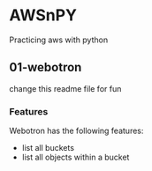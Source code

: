 # AWSnPY
Practicing aws with python


## 01-webotron

change this readme file for fun


### Features

Webotron has the following features:

- list all buckets
- list all objects within a bucket 
